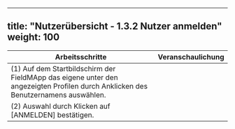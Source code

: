 
---
title: "Nutzerübersicht - 1.3.2 Nutzer anmelden"
weight: 100
---

| Arbeitsschritte | Veranschaulichung |
| ------ | :-----: |
| (1) Auf dem Startbildschirm der FieldMApp das eigene unter den angezeigten Profilen durch Anklicken des Benutzernamens auswählen. |  |
| (2) Auswahl durch Klicken auf [ANMELDEN] bestätigen. |  |